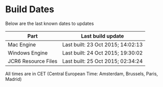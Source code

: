 # Build Dates

Below are the last known dates to updates

Part | Last build update
-----|-----
Mac Engine | Last built: 23 Oct 2015; 14:02:13
Windows Engine | Last built: 24 Oct 2015; 19:30:02
JCR6 Resource Files | Last built: 25 Oct 2015; 02:34:24
All times are in CET (Central European Time: Amsterdam, Brussels, Paris, Madrid)



